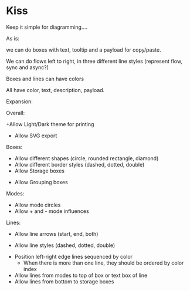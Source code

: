 # Kiss

Keep it simple for diagramming....

As is:

we can do boxes with text, tooltip and a payload for copy/paste.

We can do flows left to right, in three different line styles
(represent flow, sync and async?)

Boxes and lines can have colors

All have color, text, description, payload.

Expansion:

Overall:

+Allow Light/Dark theme for printing
+ Allow SVG export

Boxes:

- Allow different shapes (circle, rounded rectangle, diamond)
- Allow different border styles (dashed, dotted, double)
- Allow Storage boxes
+ Allow Grouping boxes

Modes:

- Allow mode circles
- Allow + and - mode influences

Lines:

- Allow line arrows (start, end, both)
+ Allow line styles (dashed, dotted, double)
- Position left-right edge lines sequenced by color
  - When there is more than one line, they should be ordered by color index
- Allow lines from modes to top of box or text box of line
- Allow lines from bottom to storage boxes
